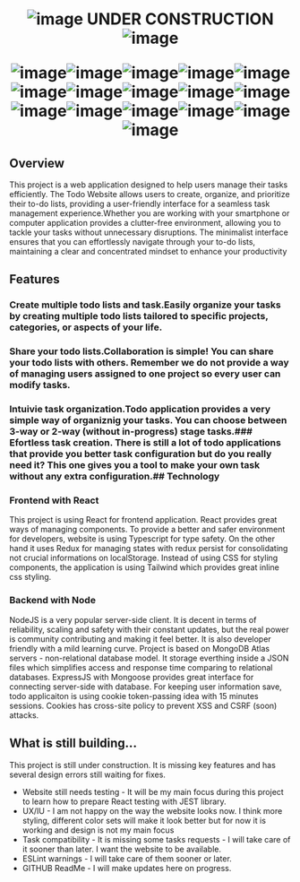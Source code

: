 # **<p align="center">![image](https://github.com/Krrystian/mern-todo/assets/77442325/ee844c8e-446c-4d1e-86a6-e9303cb4ecab) UNDER CONSTRUCTION ![image](https://github.com/Krrystian/mern-todo/assets/77442325/cce10045-1ea6-40fc-8c5b-f7c78d2147c1)</p>**<p align="center">![image](https://github.com/Krrystian/mern-todo/assets/77442325/98b6b253-b5e0-49e5-9739-bf7b56da6fba)![image](https://github.com/Krrystian/mern-todo/assets/77442325/c94c81a1-d119-4b4f-8407-83b8583c1829)![image](https://github.com/Krrystian/mern-todo/assets/77442325/57538da9-6942-40b5-851d-b8cc0bda569c)![image](https://github.com/Krrystian/mern-todo/assets/77442325/931215d7-04d3-43cb-b74e-ba1057ee44a0)![image](https://github.com/Krrystian/mern-todo/assets/77442325/acb0402f-7f70-4510-a09b-2db8186e9b44)![image](https://github.com/Krrystian/mern-todo/assets/77442325/d96e6d9b-b0ea-4062-81b6-5758b8fd4aee)![image](https://github.com/Krrystian/mern-todo/assets/77442325/ea2e5c5d-2cf6-413a-95d1-27b117bb6130)![image](https://github.com/Krrystian/mern-todo/assets/77442325/b391129c-9c23-4a18-9962-278c80b8edd9)![image](https://github.com/Krrystian/mern-todo/assets/77442325/032f9d61-1b05-41a6-8728-9d2e36b3eef6)![image](https://github.com/Krrystian/mern-todo/assets/77442325/7b9b70f5-4d26-4b71-b184-cad6abea7fa5)![image](https://github.com/Krrystian/mern-todo/assets/77442325/98b6b253-b5e0-49e5-9739-bf7b56da6fba)![image](https://github.com/Krrystian/mern-todo/assets/77442325/c94c81a1-d119-4b4f-8407-83b8583c1829)![image](https://github.com/Krrystian/mern-todo/assets/77442325/57538da9-6942-40b5-851d-b8cc0bda569c)![image](https://github.com/Krrystian/mern-todo/assets/77442325/931215d7-04d3-43cb-b74e-ba1057ee44a0)![image](https://github.com/Krrystian/mern-todo/assets/77442325/acb0402f-7f70-4510-a09b-2db8186e9b44)![image](https://github.com/Krrystian/mern-todo/assets/77442325/d96e6d9b-b0ea-4062-81b6-5758b8fd4aee)</p>
## Overview
This project is a web application designed to help users manage their tasks efficiently. The Todo Website allows users to create, organize, and prioritize their to-do lists, providing a user-friendly interface for a seamless task management experience.Whether you are working with your smartphone or computer application provides a clutter-free environment, allowing you to tackle your tasks without unnecessary disruptions. The minimalist interface ensures that you can effortlessly navigate through your to-do lists, maintaining a clear and concentrated mindset to enhance your productivity
## Features
### Create multiple todo lists and task.Easily organize your tasks by creating multiple todo lists tailored to specific projects, categories, or aspects of your life.
### Share your todo lists.Collaboration is simple! You can share your todo lists with others. Remember we do not provide a way of managing users assigned to one project so every user can modify tasks.
### Intuivie task organization.Todo application provides a very simple way of organiznig your tasks. You can choose between 3-way or 2-way (without in-progress) stage tasks.### Efortless task creation. There is still a lot of todo applications that provide you better task configuration but do you really need it? This one gives you a tool to make your own task without any extra configuration.## Technology
### Frontend with React
This project is using React for frontend application. React provides great ways of managing components. To provide a better and safer environment for developers, website is using Typescript for type safety. On the other hand it uses Redux for managing states with redux persist for consolidating not crucial informations on localStorage. Instead of using CSS for styling components, the application is using Tailwind which provides great inline css styling.
### Backend with Node
NodeJS is a very popular server-side client. It is decent in terms of reliability, scaling and safety with their constant updates, but the real power is community contributing and making it feel better. It is also developer friendly with a mild learning curve. Project is based on MongoDB Atlas servers - non-relational database model. It storage everthing inside a JSON files which simplifies access and response time comparing to relational databases. ExpressJS with Mongoose provides great interface for connecting server-side with database. For keeping user information save, todo applicaiton is using cookie token-passing idea with 15 minutes sessions. Cookies has cross-site policy to prevent XSS and CSRF (soon) attacks.
## What is still building...
This project is still under construction. It is missing key features and has several design errors still waiting for fixes.
- Website still needs testing - It will be my main focus during this project to learn how to prepare React testing with JEST library.
- UX/IU - I am not happy on the way the website looks now. I think more styling, different color sets will make it look better but for now it is working and design is not my main focus
- Task compatibility - It is missing some tasks requests - I will take care of it sooner than later. I want the website to be available.
- ESLint warnings - I will take care of them sooner or later.
- GITHUB ReadMe - I will make updates here on progress.
